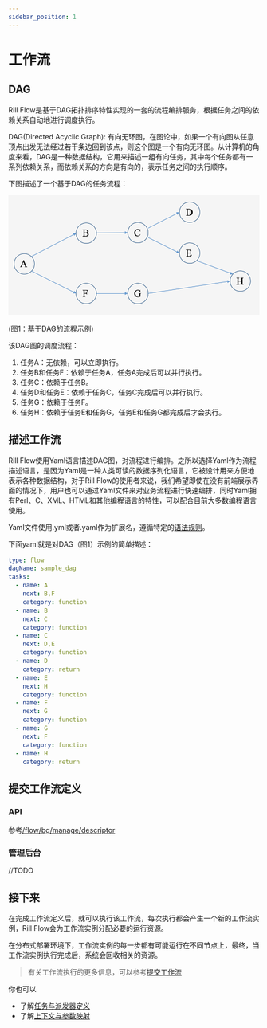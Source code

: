 ```yaml
---
sidebar_position: 1
---
```


# 工作流
## DAG

Rill Flow是基于DAG拓扑排序特性实现的一套的流程编排服务，根据任务之间的依赖关系自动地进行调度执行。

DAG(Directed Acyclic Graph): 有向无环图，在图论中，如果一个有向图从任意顶点出发无法经过若干条边回到该点，则这个图是一个有向无环图。从计算机的角度来看，DAG是一种数据结构，它用来描述一组有向任务，其中每个任务都有一系列依赖关系，而依赖关系的方向是有向的，表示任务之间的执行顺序。

下图描述了一个基于DAG的任务流程：

![DAG](assets/dag_flow.png)

(图1：基于DAG的流程示例)

该DAG图的调度流程：

1. 任务A：无依赖，可以立即执行。
2. 任务B和任务F：依赖于任务A，任务A完成后可以并行执行。
3. 任务C：依赖于任务B。
4. 任务D和任务E：依赖于任务C，任务C完成后可以并行执行。
5. 任务G：依赖于任务F。
6. 任务H：依赖于任务E和任务G，任务E和任务G都完成后才会执行。


## 描述工作流

Rill Flow使用Yaml语言描述DAG图，对流程进行编排。之所以选择Yaml作为流程描述语言，是因为Yaml是一种人类可读的数据序列化语言，它被设计用来方便地表示各种数据结构，对于Rill Flow的使用者来说，我们希望即使在没有前端展示界面的情况下，用户也可以通过Yaml文件来对业务流程进行快速编排，同时Yaml拥有Perl、C、XML、HTML和其他编程语言的特性，可以配合目前大多数编程语言使用。

Yaml文件使用.yml或者.yaml作为扩展名，遵循特定的[语法规则](https://yaml.org/)。

下面yaml就是对DAG（图1）示例的简单描述：
```yaml
type: flow
dagName: sample_dag
tasks:
  - name: A
    next: B,F
    category: function
  - name: B
    next: C
    category: function
  - name: C
    next: D,E
    category: function
  - name: D
    category: return
  - name: E
    next: H
    category: function
  - name: F
    next: G
    category: function
  - name: G
    next: F
    category: function
  - name: H
    category: return
```

## 提交工作流定义

### API
参考[/flow/bg/manage/descriptor](../07-api.md#创建工作流)

### 管理后台
//TODO

## 接下来

在完成工作流定义后，就可以执行该工作流，每次执行都会产生一个新的工作流实例，Rill Flow会为工作流实例分配必要的运行资源。

在分布式部署环境下，工作流实例的每一步都有可能运行在不同节点上，最终，当工作流实例执行完成后，系统会回收相关的资源。

> 有关工作流执行的更多信息，可以参考[提交工作流](../04-execution/01-execute.md)

你也可以

* 了解[任务与派发器定义](../03-defination/02-task-and-dispatcher.md)
* 了解[上下文与参数映射](../03-defination/04-context-and-mapping.md)
